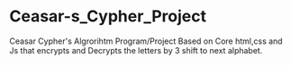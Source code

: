 # Ceasar-s_Cypher_Project
Ceasar Cypher's Algrorihtm Program/Project Based on Core html,css and Js that encrypts and Decrypts the letters by 3 shift to next alphabet. 
